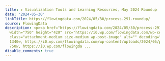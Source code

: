 ```yaml
---
title: ✚ Visualization Tools and Learning Resources, May 2024 Roundup
date: '2024-05-30'
linkTitle: https://flowingdata.com/2024/05/30/process-291-roundup/
source: FlowingData
description: <p><a href="https://flowingdata.com/2024/05/30/process-291-roundup/"><img
  width="750" height="420" src="https://i0.wp.com/flowingdata.com/wp-content/uploads/2024/05/process-291-featured.png?fit=750%2C420&amp;quality=80&amp;ssl=1"
  class="attachment-medium size-medium wp-post-image" alt="" decoding="async" srcset="https://i0.wp.com/flowingdata.com/wp-content/uploads/2024/05/process-291-featured.png?w=1340&amp;quality=80&amp;ssl=1
  1340w, https://i0.wp.com/flowingdata.com/wp-content/uploads/2024/05/process-291-featured.png?resize=750%2C420&amp;quality=80&amp;ssl=1
  750w, https://i0.wp.com/flowingda ...
disable_comments: true
---
```

<p><a href="https://flowingdata.com/2024/05/30/process-291-roundup/"><img width="750" height="420" src="https://i0.wp.com/flowingdata.com/wp-content/uploads/2024/05/process-291-featured.png?fit=750%2C420&amp;quality=80&amp;ssl=1" class="attachment-medium size-medium wp-post-image" alt="" decoding="async" srcset="https://i0.wp.com/flowingdata.com/wp-content/uploads/2024/05/process-291-featured.png?w=1340&amp;quality=80&amp;ssl=1 1340w, https://i0.wp.com/flowingdata.com/wp-content/uploads/2024/05/process-291-featured.png?resize=750%2C420&amp;quality=80&amp;ssl=1 750w, https://i0.wp.com/flowingda ...